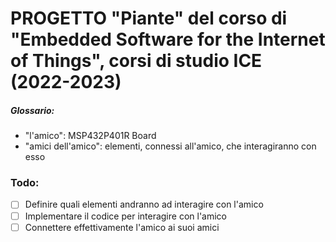 # PROGETTO "Piante" del corso di "Embedded Software for the Internet of Things", corsi di studio ICE (2022-2023)

##### Glossario:
- "l'amico": MSP432P401R Board
- "amici dell'amico": elementi, connessi all'amico, che interagiranno con esso

### Todo:
- [ ] Definire quali elementi andranno ad interagire con l'amico
- [ ] Implementare il codice per interagire con l'amico
- [ ] Connettere effettivamente l'amico ai suoi amici